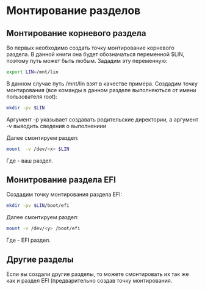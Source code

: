 # Монтирование разделов

## Монтирование корневого раздела

Во первых необходимо создать точку монтирование корневого раздела. В данной книги она будет обозначаться переменной $LIN, поэтому путь может быть любым.
Зададим эту переменную:
```bash
export LIN=/mnt/lin
```
В данном случае путь /mnt/lin взят в качестве примера.
Создадим точку монтирования (все команды в данном разделе выполняються от имени пользователя root):
```bash
mkdir -pv $LIN
```
Аргумент -p указывает создавать родительские директории, а аргумент -v выводить сведения о выполнениии

Далее смонтируем раздел:
```bash
mount  -v /dev/<x> $LIN
```
Где <x> - ваш раздел.
  
## Монитрование раздела EFI

Создадим точку монтирования раздела EFI:
```bash
mkdir -pv $LIN/boot/efi
```

Далее смонтируем раздел:

```bash
mount -v /dev/<y> /boot/efi
```
Где <y> - EFI раздел.
  
## Другие разделы

Если вы создали другие разделы, то можете смонтировать их так же как и раздел EFI (предварительно создав точку монтирования.
